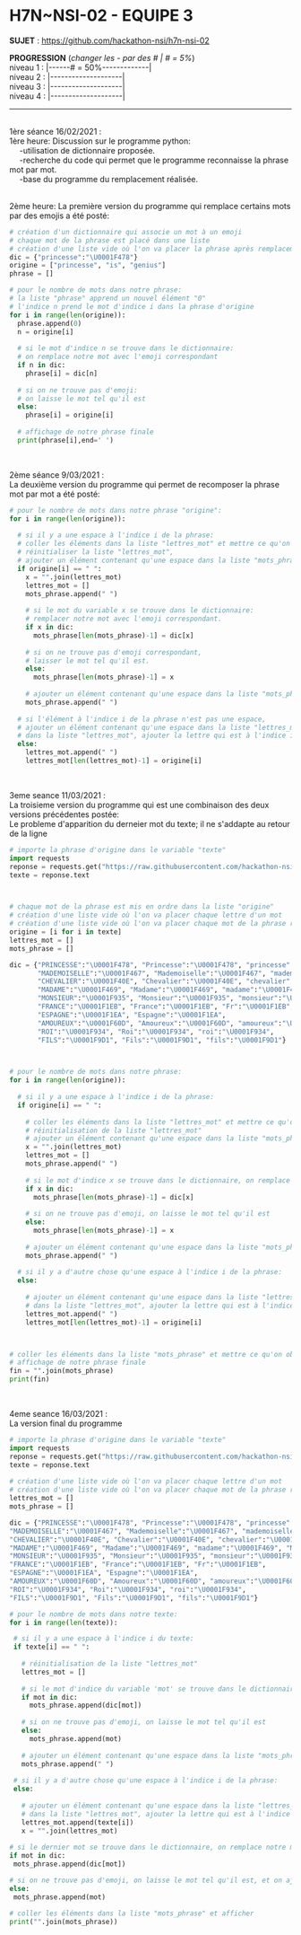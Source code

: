# **H7N~NSI-02 - EQUIPE 3**

**SUJET** : https://github.com/hackathon-nsi/h7n-nsi-02

**PROGRESSION** (*changer les - par des # | # = 5%*)<br />
niveau 1 : |------# = 50%-------------|<br />
niveau 2 : |--------------------|<br />
niveau 3 : |--------------------|<br />
niveau 4 : |--------------------|<br />

<hr />
<!-- ne pas effacer les lignes ci-dessus et mettre à jour la progression régulièrement -->

<br />
1ère séance 16/02/2021 : <br />
1ère heure: Discussion sur le programme python: <br />
&emsp; -utilisation de dictionnaire proposée. <br />
&emsp; -recherche du code qui permet que le programme reconnaisse la phrase mot par mot. <br />
&emsp; -base du programme du remplacement réalisée. <br />

<br />

2ème heure: La première version du programme qui remplace certains mots par des emojis a été posté: <br />

```python
# création d'un dictionnaire qui associe un mot à un emoji
# chaque mot de la phrase est placé dans une liste
# création d'une liste vide où l'on va placer la phrase après remplacement
dic = {"princesse":"\U0001F478"} 
origine = ["princesse", "is", "genius"] 
phrase = [] 

# pour le nombre de mots dans notre phrase:
# la liste "phrase" apprend un nouvel élément "0"
# l'indice n prend le mot d'indice i dans la phrase d'origine
for i in range(len(origine)):  
  phrase.append(0) 
  n = origine[i] 
  
  # si le mot d'indice n se trouve dans le dictionnaire:
  # on remplace notre mot avec l'emoji correspondant 
  if n in dic:  
    phrase[i] = dic[n] 
    
  # si on ne trouve pas d'emoji: 
  # on laisse le mot tel qu'il est
  else:
    phrase[i] = origine[i] 
    
  # affichage de notre phrase finale 
  print(phrase[i],end=' ') 
```

<br />

2ème séance 9/03/2021 :<br />
La deuxième version du programme qui permet de recomposer la phrase mot par mot a été posté: <br />

```python
# pour le nombre de mots dans notre phrase "origine":
for i in range(len(origine)): 
  
  # si il y a une espace à l'indice i de la phrase:
  # coller les éléments dans la liste "lettres_mot" et mettre ce qu'on obtient dans le variable "x",
  # réinitialiser la liste "lettres_mot",
  # ajouter un élément contenant qu'une espace dans la liste "mots_phrase".
  if origine[i] == " ": 
    x = "".join(lettres_mot) 
    lettres_mot = [] 
    mots_phrase.append(" ")    
    
    # si le mot du variable x se trouve dans le dictionnaire:
    # remplacer notre mot avec l'emoji correspondant.
    if x in dic:  
      mots_phrase[len(mots_phrase)-1] = dic[x] 
      
    # si on ne trouve pas d'emoji correspondant, 
    # laisser le mot tel qu'il est.
    else:
      mots_phrase[len(mots_phrase)-1] = x 
      
    # ajouter un élément contenant qu'une espace dans la liste "mots_phrase"    
    mots_phrase.append(" ") 
    
  # si l'élément à l'indice i de la phrase n'est pas une espace,
  # ajouter un élément contenant qu'une espace dans la liste "lettres_mot",
  # dans la liste "lettres_mot", ajouter la lettre qui est à l'indice i de la phrase d'origine
  else:
    lettres_mot.append(" ") 
    lettres_mot[len(lettres_mot)-1] = origine[i] 
```

<br />

3eme seance 11/03/2021 :<br />
La troisieme version du programme qui est une combinaison des deux versions précédentes postée: <br />
Le probleme d'apparition du derneier mot du texte; il ne s'addapte au retour de la ligne<br />

```python
# importe la phrase d'origine dans le variable "texte"
import requests
reponse = requests.get("https://raw.githubusercontent.com/hackathon-nsi/h7n-nsi-02/main/textes/La%20Princesse%20de%20Cl%C3%A8ves/lpdc-partie1.txt")
texte = reponse.text  



# chaque mot de la phrase est mis en ordre dans la liste "origine"
# création d'une liste vide où l'on va placer chaque lettre d'un mot
# création d'une liste vide où l'on va placer chaque mot de la phrase recomposée
origine = [i for i in texte] 
lettres_mot = [] 
mots_phrase = [] 

dic = {"PRINCESSE":"\U0001F478", "Princesse":"\U0001F478", "princesse":"\U0001F478",  # creation d'un dictionnaire qui associe un mot a un emoji
       "MADEMOISELLE":"\U0001F467", "Mademoiselle":"\U0001F467", "mademoiselle":"\U0001F467", "Mlle":"\U0001F935",
       "CHEVALIER":"\U0001F40E", "Chevalier":"\U0001F40E", "chevalier":"\U0001F40E",
       "MADAME":"\U0001F469", "Madame":"\U0001F469", "madame":"\U0001F469", "Mme":"\U0001F935",
       "MONSIEUR":"\U0001F935", "Monsieur":"\U0001F935", "monsieur":"\U0001F935", "M.":"\U0001F935", "Mr":"\U0001F935",
       "FRANCE":"\U0001F1EB", "France":"\U0001F1EB", "Fr":"\U0001F1EB", 
       "ESPAGNE":"\U0001F1EA", "Espagne":"\U0001F1EA",
       "AMOUREUX":"\U0001F60D", "Amoureux":"\U0001F60D", "amoureux":"\U0001F60D",
       "ROI":"\U0001F934", "Roi":"\U0001F934", "roi":"\U0001F934",
       "FILS":"\U0001F9D1", "Fils":"\U0001F9D1", "fils":"\U0001F9D1"}



# pour le nombre de mots dans notre phrase:
for i in range(len(origine)): 
  
  # si il y a une espace à l'indice i de la phrase:
  if origine[i] == " ":   
  
    # coller les éléments dans la liste "lettres_mot" et mettre ce qu'on obtient dans le variable "x"
    # réinitialisation de la liste "lettres_mot"
    # ajouter un élément contenant qu'une espace dans la liste "mots_phrase"
    x = "".join(lettres_mot) 
    lettres_mot = [] 
    mots_phrase.append(" ")   
    
    # si le mot d'indice x se trouve dans le dictionnaire, on remplace notre mot avec l'emoji correspondant
    if x in dic:  
      mots_phrase[len(mots_phrase)-1] = dic[x]  
      
    # si on ne trouve pas d'emoji, on laisse le mot tel qu'il est  
    else:
      mots_phrase[len(mots_phrase)-1] = x 
    
    # ajouter un élément contenant qu'une espace dans la liste "mots_phrase"
    mots_phrase.append(" ") 
  
  # si il y a d'autre chose qu'une espace à l'indice i de la phrase:
  else:
  
    # ajouter un élément contenant qu'une espace dans la liste "lettres_mot"
    # dans la liste "lettres_mot", ajouter la lettre qui est à l'indice i de la phrase d'origine
    lettres_mot.append(" ") 
    lettres_mot[len(lettres_mot)-1] = origine[i]



# coller les éléments dans la liste "mots_phrase" et mettre ce qu'on obtient dans le variable "fin"       
# affichage de notre phrase finale 
fin = "".join(mots_phrase) 
print(fin) 
```

<br />

4eme seance 16/03/2021 :<br />
La version final du programme<br />
```python
# importe la phrase d'origine dans le variable "texte"
import requests
reponse = requests.get("https://raw.githubusercontent.com/hackathon-nsi/h7n-nsi-02/main/textes/La%20Princesse%20de%20Cl%C3%A8ves/lpdc-partie1.txt")
texte = reponse.text
 
# création d'une liste vide où l'on va placer chaque lettre d'un mot
# création d'une liste vide où l'on va placer chaque mot de la phrase recomposée
lettres_mot = []
mots_phrase = []

dic = {"PRINCESSE":"\U0001F478", "Princesse":"\U0001F478", "princesse":"\U0001F478",
"MADEMOISELLE":"\U0001F467", "Mademoiselle":"\U0001F467", "mademoiselle":"\U0001F467", "Mlle":"\U0001F935",
"CHEVALIER":"\U0001F40E", "Chevalier":"\U0001F40E", "chevalier":"\U0001F40E",
"MADAME":"\U0001F469", "Madame":"\U0001F469", "madame":"\U0001F469", "Mme":"\U0001F935",
"MONSIEUR":"\U0001F935", "Monsieur":"\U0001F935", "monsieur":"\U0001F935", "M.":"\U0001F935", "Mr":"\U0001F935",
"FRANCE":"\U0001F1EB", "France":"\U0001F1EB", "Fr":"\U0001F1EB",
"ESPAGNE":"\U0001F1EA", "Espagne":"\U0001F1EA",
"AMOUREUX":"\U0001F60D", "Amoureux":"\U0001F60D", "amoureux":"\U0001F60D",
"ROI":"\U0001F934", "Roi":"\U0001F934", "roi":"\U0001F934",
"FILS":"\U0001F9D1", "Fils":"\U0001F9D1", "fils":"\U0001F9D1"}

# pour le nombre de mots dans notre texte:
for i in range(len(texte)):   

 # si il y a une espace à l'indice i du texte:
 if texte[i] == " ":      
    
   # réinitialisation de la liste "lettres_mot"
   lettres_mot = []    
   
   # si le mot d'indice du variable 'mot' se trouve dans le dictionnaire, on remplace notre mot avec l'emoji correspondant
   if mot in dic:
     mots_phrase.append(dic[mot])
   
   # si on ne trouve pas d'emoji, on laisse le mot tel qu'il est
   else:
     mots_phrase.append(mot)
     
   # ajouter un élément contenant qu'une espace dans la liste "mots_phrase"
   mots_phrase.append(" ")
 
 # si il y a d'autre chose qu'une espace à l'indice i de la phrase:
 else:
    
   # ajouter un élément contenant qu'une espace dans la liste "lettres_mot"
   # dans la liste "lettres_mot", ajouter la lettre qui est à l'indice i du texte
   lettres_mot.append(texte[i])
   x = "".join(lettres_mot)
   
# si le dernier mot se trouve dans le dictionnaire, on remplace notre mot avec l'emoji correspondant
if mot in dic:
 mots_phrase.append(dic[mot])

# si on ne trouve pas d'emoji, on laisse le mot tel qu'il est, et on ajoute a la liste 'mots_phrase'
else:
 mots_phrase.append(mot)
 
# coller les éléments dans la liste "mots_phrase" et afficher 
print("".join(mots_phrase))
```


